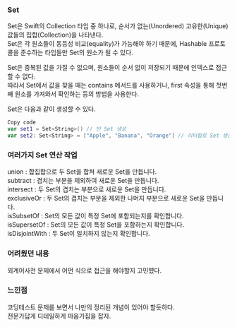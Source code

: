 ### Set
Set은 Swift의 Collection 타입 중 하나로, 순서가 없는(Unordered) 고유한(Unique) 값들의 집합(Collection)을 나타낸다.<br>
Set은 각 원소들이 동등성 비교(equality)가 가능해야 하기 때문에, Hashable 프로토콜을 준수하는 타입들만 Set의 원소가 될 수 있다.<br>

Set은 중복된 값을 가질 수 없으며, 원소들이 순서 없이 저장되기 때문에 인덱스로 접근할 수 없다.<br>
따라서 Set에서 값을 찾을 때는 contains 메서드를 사용하거나, first 속성을 통해 첫번째 원소를 가져와서 확인하는 등의 방법을 사용한다.<br>

Set은 다음과 같이 생성할 수 있다.

```swift
Copy code
var set1 = Set<String>() // 빈 Set 생성
var set2: Set<String> = ["Apple", "Banana", "Orange"] // 리터럴로 Set 생성
```
### 여러가지 Set 연산 작업<br>
  union : 합집합으로 두 Set을 합쳐 새로운 Set을 만듭니다.<br>
  subtract : 겹치는 부분을 제외하여 새로운 Set을 만듭니다.<br>
  intersect : 두 Set의 겹치는 부분으로 새로운 Set을 만듭니다.<br>
  exclusiveOr : 두 Set의 겹치는 부분을 제외한 나머지 부분으로 새로운 Set을 만듭니다.<br>
  isSubsetOf : Set의 모든 값이 특정 Set에 포함되는지를 확인합니다.<br>
  isSupersetOf : Set의 모든 값이 특정 Set을 포함하는지 확인합니다.<br>
  isDisjointWith : 두 Set이 일치하지 않는지 확인합니다.<br>


### 어려웠던 내용<br>
외계어사전 문제에서 어떤 식으로 접근을 해야할지 고민헀다.

### 느낀점<br>
코딩테스트 문제를 보면서 나만의 정리된 개념이 있어야 할듯하다.<br>
전문가답게 디테일하게 마음가짐을 잡자.
